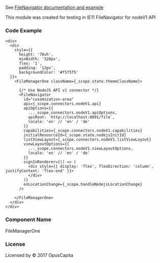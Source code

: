 See [FileNavigator documentation and example](http://opuscapita-filemanager-demo-master.azurewebsites.net/?currentComponentName=FileNavigator&maxContainerWidth=100%25&showSidebar=true)

This module was created for testing in IE11 FileNavigator for nodeV1 API

### Code Example

```
<div>
  <div
    style={{ 
      height: '70vh',
      minWidth: '320px',
      flex: '1',
      padding: '12px',
      backgroundColor: '#f5f5f5'
  }}>
    <FileManagerOne className={_scope.state.themeClassName}>
    
      {/* Use NodeJS API v1 connector */}
      <FileNavigator
        id="cusomization-area"
        api={_scope.connectors.nodeV1.api}
        apiOptions={{
          ..._scope.connectors.nodeV1.apiOptions,
          apiRoot: `http://localhost:8091/file`,
          locale: 'en' // 'en' / 'de'
        }}
        capabilities={_scope.connectors.nodeV1.capabilities}
        initialResourceId={_scope.state.nodejsInitId}
        listViewLayout={_scope.connectors.nodeV1.listViewLayout}
        viewLayoutOptions={{
          ..._scope.connectors.nodeV1.viewLayoutOptions,
          locale: 'en' // 'en' / 'de'
        }}
        signInRenderer={() => (
          <div style={{ display: 'flex', flexDirection: 'column', justifyContent: 'flex-end' }}>
          </div>
        )}
        onLocationChange={_scope.handleNodejsLocationChange}
      />

    </FileManagerOne>
  </div>
</div>
```

### Component Name

FileManagerOne

### License

Licensed by © 2017 OpusCapita

